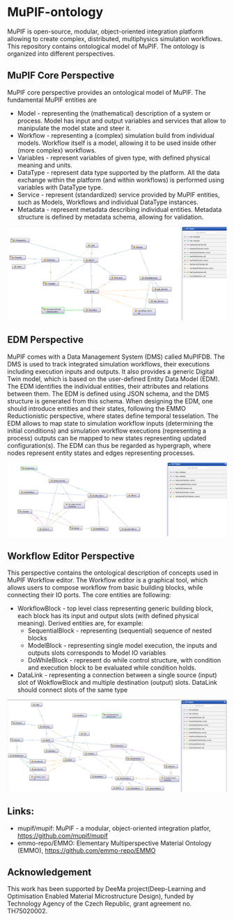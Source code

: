 # MuPIF-ontology
MuPIF is open-source, modular, object-oriented integration platform allowing to create complex, distributed, multiphysics simulation workflows. This repository  contains ontological model of MuPIF. The ontology is organized into different perspectives. 

## MuPIF Core Perspective
MuPIF core perspective provides an ontological model of MuPIF. The fundamental MuPIF entities are
* Model - representing the (mathematical) description of a system or process. Model has input and output variables and services that allow to manipulate the model state and steer it.
* Workflow - representing a (complex) simulation build from individual models. Workflow itself is a model, allowing it to be used inside other (more complex) workflows. 
* Variables - represent variables of given type, with defined physical meaning and units.
* DataType - represent data type supported by the platform. All the data exchange within the platform (and within workflows) is performed using variables with DataType type.
* Service - represent (standardized) service provided by MuPIF entities, such as Models, Workflows and individual DataType instances. 
* Metadata - represent metadata describing individual entities. Metadata structure is defined by metadata schema, allowing for validation. 

![Figure 1. Entities and relations in MuPIF Core perspective.](doc/figs/MuPIFCorePerspective.png)

## EDM Perspective
MuPIF comes with a Data Management System (DMS) called MuPIFDB. The DMS is used to track integrated simulation workflows, their executions including execution inputs and outputs. It also provides a generic Digital Twin model, which is based on the user-defined Entity Data Model (EDM). The EDM identifies the individual entities, their attributes and relations between them. The EDM is defined using JSON schema, and the DMS structure is generated from this schema. When designing the EDM, one should introduce entities and their states, following the EMMO Reductionistic perspective, where states define temporal tesselation. The EDM allows to map state to simulation workflow inputs (determining the initial conditions) and simulation workflow executions (representing a process) outputs can be mapped to new states representing updated configuration(s). The EDM can thus be regarded as hypergraph, where nodes represent entity states and edges representing processes.


![Fig. 2: EDM Perspective.](doc/figs/EDMPerspective.png)

## Workflow Editor Perspective
This perspective contains the ontological description of concepts used in MuPIF Workflow editor. The Workflow editor is a graphical tool, which allows users to compose workflow from basic building blocks, while connecting their IO ports. The core entities are following:
* WorkflowBlock - top level class representing generic building block, each block has its input and output slots (with defined physical meaning). Derived entities are, for example:
  * SequentialBlock - representing (sequential) sequence of nested blocks
  * ModelBlock - representing single model execution, the inputs and outputs slots corresponds to Model IO variables
  * DoWhileBlock - represent do while control structure, with condition and execution block to be evaluated while condition holds.
* DataLink - representing a connection between a single source (input)  slot of WokflowBlock and multiple destination (output) slots. DataLink should connect slots of the same type


![Fig. 3: Workflow editor perspective.](doc/figs/WorkflowEditorPerspective.png)




## Links: 
* mupif/mupif: MuPIF - a modular, object-oriented integration platfor, https://github.com/mupif/mupif
* emmo-repo/EMMO: Elementary Multiperspective Material Ontology (EMMO), https://github.com/emmo-repo/EMMO

## Acknowledgement
This work has been supported by DeeMa project(Deep-Learning and Optimisation Enabled Material Microstructure Design), funded by Technology Agency of the Czech Republic, grant agreement no. TH75020002.  